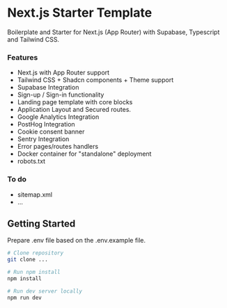 # Next.js Starter Template

Boilerplate and Starter for Next.js (App Router) with Supabase, Typescript and Tailwind CSS.


### Features
* Next.js with App Router support
* Tailwind CSS + Shadcn components + Theme support
* Supabase Integration
* Sign-up / Sign-in functionality
* Landing page template with core blocks
* Application Layout and Secured routes. 
* Google Analytics Integration
* PostHog Integration
* Cookie consent banner
* Sentry Integration
* Error pages/routes handlers
* Docker container for "standalone" deployment
* robots.txt

### To do
* sitemap.xml
* ...



## Getting Started
Prepare .env file based on the .env.example file.

```bash
# Clone repository
git clone ...

# Run npm install
npm install

# Run dev server locally
npm run dev

```
